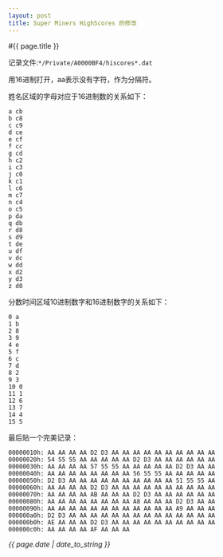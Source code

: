 ```yaml
---
layout: post
title: Super Miners HighScores 的修改
---
```

#{{ page.title }}

记录文件:`*/Private/A0000BF4/hiscores*.dat`

用16进制打开，aa表示没有字符，作为分隔符。

姓名区域的字母对应于16进制数的关系如下：

    a cb
    b c8
    c c9
    d ce
    e cf
    f cc
    g cd
    h c2
    i c3
    j c0
    k c1
    l c6
    m c7
    n c4
    o c5
    p da
    q db
    r d8
    s d9
    t de
    u df
    v dc
    w dd
    x d2
    y d3
    z d0

分数时间区域10进制数字和16进制数字的关系如下：

    0 a
    1 b
    2 8
    3 9
    4 e
    5 f
    6 c
    7 d
    8 2
    9 3
    10 0
    11 1
    12 6
    13 7
    14 4
    15 5

最后贴一个完美记录：

    00000010h: AA AA AA AA D2 D3 AA AA AA AA AA AA AA AA AA AA 
    00000020h: 54 55 55 AA AA AA AA AA D2 D3 AA AA AA AA AA AA 
    00000030h: AA AA AA AA 57 55 55 AA AA AA AA AA D2 D3 AA AA 
    00000040h: AA AA AA AA AA AA AA AA 56 55 55 AA AA AA AA AA 
    00000050h: D2 D3 AA AA AA AA AA AA AA AA AA AA 51 55 55 AA 
    00000060h: AA AA AA AA D2 D3 AA AA AA AA AA AA AA AA AA AA 
    00000070h: AA AA AA AA AB AA AA AA D2 D3 AA AA AA AA AA AA 
    00000080h: AA AA AA AA AA AA AA AA A8 AA AA AA D2 D3 AA AA 
    00000090h: AA AA AA AA AA AA AA AA AA AA AA AA A9 AA AA AA 
    000000a0h: D2 D3 AA AA AA AA AA AA AA AA AA AA AA AA AA AA 
    000000b0h: AE AA AA AA D2 D3 AA AA AA AA AA AA AA AA AA AA 
    000000c0h: AA AA AA AA AF AA AA AA
	
*{{ page.date | date_to_string }}*